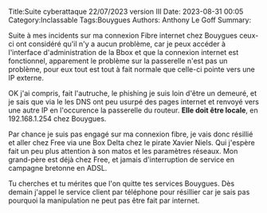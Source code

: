Title:Suite cyberattaque 22/07/2023 version III
Date: 2023-08-31 00:05
Category:Inclassable
Tags:Bouygues
Authors: Anthony Le Goff
Summary:

Suite à mes incidents sur ma connexion Fibre internet chez Bouygues ceux-ci ont considéré qu'il n'y a aucun problème, car je peux accéder à l'interface d'administration de la Bbox et que la connexion internet est fonctionnel, apparement le problème sur la passerelle n'est pas un problème, pour eux tout est tout à fait normale que celle-ci pointe vers une IP externe.

OK j'ai compris, fait l'autruche, le phishing je suis loin d'être un demeuré, et je sais que via le les DNS ont peu usurpé des pages internet et renvoyé vers une autre IP en l'occurence la passerelle du routeur. **Elle doit être locale**, en 192.168.1.254 chez Bouygues.

Par chance je suis pas engagé sur ma connexion fibre, je vais donc résillié et aller chez Free via une Box Delta chez le pirate Xavier Niels. Qui j'espère fait un peu plus attention à son matos et les paramètres réseaux. Mon grand-père est déjà chez Free, et jamais d'interruption de service en campagne bretonne en ADSL. 

Tu cherches et tu mérites que l'on quitte tes services Bouygues. Dès demain j'appel le service client par téléphone pour résillier car je sais pas pourquoi la manipulation ne peut pas être fait par internet.